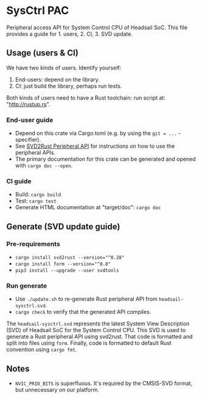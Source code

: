 # SysCtrl PAC

Peripheral access API for System Control CPU of Headsail SoC. This file provides a guide for 1. users, 2. CI, 3. SVD update.

## Usage (users & CI)

We have two kinds of users. Identify yourself:

1. End-users: depend on the library.
2. CI: just build the library, perhaps run tests.

Both kinds of users need to have a Rust toolchain: run script at: "http://rustup.rs".

### End-user guide

- Depend on this crate via Cargo.toml (e.g. by using the `git = ...` -specifier).
- See [SVD2Rust Peripheral API](https://docs.rs/svd2rust/*/svd2rust/index.html#peripheral-api)
for instructions on how to use the peripheral APIs.
- The primary documentation for this crate can be generated and opened with `cargo doc --open`.

### CI guide

- Build: `cargo build`
- Test: `cargo test`
- Generate HTML documentation at "target/doc": `cargo doc`

## Generate (SVD update guide)

### Pre-requirements

- `cargo install svd2rust --version="^0.28"`
- `cargo install form --version="^0.8"`
- `pip3 install --upgrade --user svdtools`

### Run generate

- Use `./update.sh` to re-generate Rust peripheral API from `headsail-sysctrl.svd`.
- `cargo check` to verify that the generated API compiles.

The `headsail-sysctrl.svd` represents the latest System View Description (SVD) of Headsail SoC for
the System Control CPU. This SVD is used to generate a Rust peripheral API using svd2rust. That code
is formatted and split into files using `form`. Finally, code is formatted to default Rust
convention using `cargo fmt`.

## Notes

- `NVIC_PRIO_BITS` is superfluous. It's required by the CMSIS-SVD format, but unnecessary on our platform.
